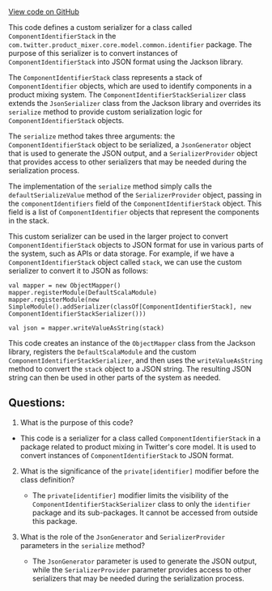 [View code on GitHub](https://github.com/misbahsy/the-algorithm/product-mixer/core/src/main/scala/com/twitter/product_mixer/core/model/common/identifier/ComponentIdentifierStackSerializer.scala)

This code defines a custom serializer for a class called `ComponentIdentifierStack` in the `com.twitter.product_mixer.core.model.common.identifier` package. The purpose of this serializer is to convert instances of `ComponentIdentifierStack` into JSON format using the Jackson library.

The `ComponentIdentifierStack` class represents a stack of `ComponentIdentifier` objects, which are used to identify components in a product mixing system. The `ComponentIdentifierStackSerializer` class extends the `JsonSerializer` class from the Jackson library and overrides its `serialize` method to provide custom serialization logic for `ComponentIdentifierStack` objects.

The `serialize` method takes three arguments: the `ComponentIdentifierStack` object to be serialized, a `JsonGenerator` object that is used to generate the JSON output, and a `SerializerProvider` object that provides access to other serializers that may be needed during the serialization process.

The implementation of the `serialize` method simply calls the `defaultSerializeValue` method of the `SerializerProvider` object, passing in the `componentIdentifiers` field of the `ComponentIdentifierStack` object. This field is a list of `ComponentIdentifier` objects that represent the components in the stack.

This custom serializer can be used in the larger project to convert `ComponentIdentifierStack` objects to JSON format for use in various parts of the system, such as APIs or data storage. For example, if we have a `ComponentIdentifierStack` object called `stack`, we can use the custom serializer to convert it to JSON as follows:

```
val mapper = new ObjectMapper()
mapper.registerModule(DefaultScalaModule)
mapper.registerModule(new SimpleModule().addSerializer(classOf[ComponentIdentifierStack], new ComponentIdentifierStackSerializer()))

val json = mapper.writeValueAsString(stack)
``` 

This code creates an instance of the `ObjectMapper` class from the Jackson library, registers the `DefaultScalaModule` and the custom `ComponentIdentifierStackSerializer`, and then uses the `writeValueAsString` method to convert the `stack` object to a JSON string. The resulting JSON string can then be used in other parts of the system as needed.
## Questions: 
 1. What is the purpose of this code?
   - This code is a serializer for a class called `ComponentIdentifierStack` in a package related to product mixing in Twitter's core model. It is used to convert instances of `ComponentIdentifierStack` to JSON format.

2. What is the significance of the `private[identifier]` modifier before the class definition?
   - The `private[identifier]` modifier limits the visibility of the `ComponentIdentifierStackSerializer` class to only the `identifier` package and its sub-packages. It cannot be accessed from outside this package.

3. What is the role of the `JsonGenerator` and `SerializerProvider` parameters in the `serialize` method?
   - The `JsonGenerator` parameter is used to generate the JSON output, while the `SerializerProvider` parameter provides access to other serializers that may be needed during the serialization process.